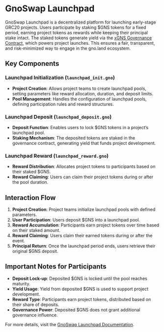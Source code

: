 # GnoSwap Launchpad

GnoSwap Launchpad is a decentralized platform for launching early-stage GRC20 projects. Users participate by staking $GNS tokens for a fixed period, earning project tokens as rewards while keeping their principal stake intact. The staked tokens generate yield via the [xGNS Governance Contract](../gov/README.md), which powers project launches. This ensures a fair, transparent, and risk-minimized way to engage in the gno.land ecosystem.

## Key Components

### Launchpad Initialization (`launchpad_init.gno`)
- **Project Creation**: Allows project teams to create launchpad pools, setting parameters like reward allocation, duration, and deposit limits.
- **Pool Management**: Handles the configuration of launchpad pools, defining participation rules and reward structures.

### Launchpad Deposit (`launchpad_deposit.gno`)
- **Deposit Function**: Enables users to lock $GNS tokens in a project’s launchpad pool.
- **Staking Mechanism**: The deposited tokens are staked in the governance contract, generating yield that funds project development.

### Launchpad Reward (`launchpad_reward.gno`)
- **Reward Distribution**: Allocates project tokens to participants based on their staked $GNS.
- **Reward Claiming**: Users can claim their project tokens during or after the pool duration.

## Interaction Flow

1. **Project Creation**: Project teams initialize launchpad pools with defined parameters.
2. **User Participation**: Users deposit $GNS into a launchpad pool.
3. **Reward Accumulation**: Participants earn project tokens over time based on their staked amount.
4. **Reward Claiming**: Users claim their earned tokens during or after the event.
5. **Principal Return**: Once the launchpad period ends, users retrieve their original $GNS deposit.

## Important Notes for Participants

- **Deposit Lock-up**: Deposited $GNS is locked until the pool reaches maturity.
- **Yield Usage**: Yield from deposited $GNS is used to support project development.
- **Reward Type**: Participants earn project tokens, distributed based on their share of deposits.
- **Governance Power**: Deposited $GNS does not grant additional governance influence.

For more details, visit the [GnoSwap Launchpad Documentation](https://docs.gnoswap.io/core-concepts/launchpad).
